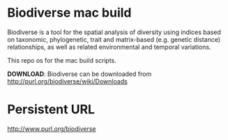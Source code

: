 
# Biodiverse mac build

Biodiverse is a tool for the spatial analysis of diversity using indices based on taxonomic, phylogenetic, trait and matrix-based (e.g. genetic distance) relationships, as well as related environmental and temporal variations.

This repo os for the mac build scripts.


**DOWNLOAD**:  Biodiverse can be downloaded from http://purl.org/biodiverse/wiki/Downloads


# Persistent URL 

http://www.purl.org/biodiverse
